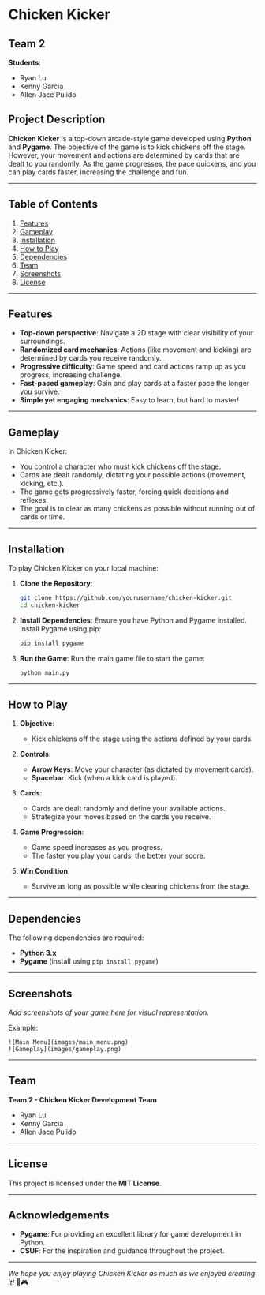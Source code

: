 # Chicken Kicker

## Team 2
**Students**: 
- Ryan Lu  
- Kenny Garcia  
- Allen Jace Pulido

## Project Description
**Chicken Kicker** is a top-down arcade-style game developed using **Python** and **Pygame**. The objective of the game is to kick chickens off the stage. However, your movement and actions are determined by cards that are dealt to you randomly. As the game progresses, the pace quickens, and you can play cards faster, increasing the challenge and fun.

---

## Table of Contents
1. [Features](#features)  
2. [Gameplay](#gameplay)  
3. [Installation](#installation)  
4. [How to Play](#how-to-play)  
5. [Dependencies](#dependencies)  
6. [Team](#team)  
7. [Screenshots](#screenshots)  
8. [License](#license)

---

## Features
- **Top-down perspective**: Navigate a 2D stage with clear visibility of your surroundings.
- **Randomized card mechanics**: Actions (like movement and kicking) are determined by cards you receive randomly.
- **Progressive difficulty**: Game speed and card actions ramp up as you progress, increasing challenge.
- **Fast-paced gameplay**: Gain and play cards at a faster pace the longer you survive.
- **Simple yet engaging mechanics**: Easy to learn, but hard to master!

---

## Gameplay
In Chicken Kicker:
- You control a character who must kick chickens off the stage.
- Cards are dealt randomly, dictating your possible actions (movement, kicking, etc.).
- The game gets progressively faster, forcing quick decisions and reflexes.
- The goal is to clear as many chickens as possible without running out of cards or time.

---

## Installation
To play Chicken Kicker on your local machine:

1. **Clone the Repository**:
   ```bash
   git clone https://github.com/yourusername/chicken-kicker.git
   cd chicken-kicker
   ```

2. **Install Dependencies**:
   Ensure you have Python and Pygame installed. Install Pygame using pip:
   ```bash
   pip install pygame
   ```

3. **Run the Game**:
   Run the main game file to start the game:
   ```bash
   python main.py
   ```

---

## How to Play
1. **Objective**:
   - Kick chickens off the stage using the actions defined by your cards.

2. **Controls**:
   - **Arrow Keys**: Move your character (as dictated by movement cards).
   - **Spacebar**: Kick (when a kick card is played).

3. **Cards**:
   - Cards are dealt randomly and define your available actions.
   - Strategize your moves based on the cards you receive.

4. **Game Progression**:
   - Game speed increases as you progress.
   - The faster you play your cards, the better your score.

5. **Win Condition**:
   - Survive as long as possible while clearing chickens from the stage.

---

## Dependencies
The following dependencies are required:
- **Python 3.x**
- **Pygame** (install using `pip install pygame`)

---

## Screenshots
*Add screenshots of your game here for visual representation.*

Example:
```
![Main Menu](images/main_menu.png)
![Gameplay](images/gameplay.png)
```

---

## Team
**Team 2 - Chicken Kicker Development Team**
- Ryan Lu  
- Kenny Garcia  
- Allen Jace Pulido

---

## License
This project is licensed under the **MIT License**.

---

## Acknowledgements
- **Pygame**: For providing an excellent library for game development in Python.
- **CSUF**: For the inspiration and guidance throughout the project.

---

*We hope you enjoy playing Chicken Kicker as much as we enjoyed creating it!* 🐔🎮
